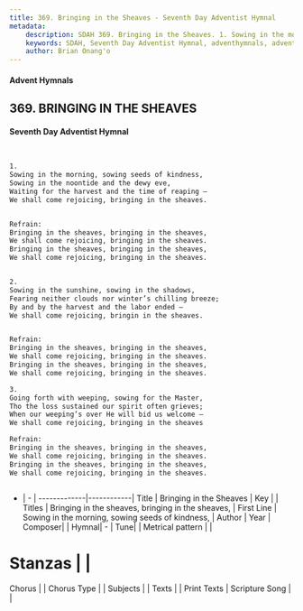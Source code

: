 ```yaml
---
title: 369. Bringing in the Sheaves - Seventh Day Adventist Hymnal
metadata:
    description: SDAH 369. Bringing in the Sheaves. 1. Sowing in the morning, sowing seeds of kindness, Sowing in the noontide and the dewy eve, Waiting for the harvest and the time of reaping – We shall come rejoicing, bringing in the sheaves. 
    keywords: SDAH, Seventh Day Adventist Hymnal, adventhymnals, advent hymnals, Bringing in the Sheaves, Sowing in the morning, sowing seeds of kindness, ,Bringing in the sheaves, bringing in the sheaves,
    author: Brian Onang'o
---
```


#### Advent Hymnals
## 369. BRINGING IN THE SHEAVES
#### Seventh Day Adventist Hymnal

```txt


1.
Sowing in the morning, sowing seeds of kindness,
Sowing in the noontide and the dewy eve,
Waiting for the harvest and the time of reaping –
We shall come rejoicing, bringing in the sheaves.


Refrain:
Bringing in the sheaves, bringing in the sheaves,
We shall come rejoicing, bringing in the sheaves.
Bringing in the sheaves, bringing in the sheaves,
We shall come rejoicing, bringing in the sheaves.


2.
Sowing in the sunshine, sowing in the shadows,
Fearing neither clouds nor winter’s chilling breeze;
By and by the harvest and the labor ended –
We shall come rejoicing, bringin in the sheaves.


Refrain:
Bringing in the sheaves, bringing in the sheaves,
We shall come rejoicing, bringing in the sheaves.
Bringing in the sheaves, bringing in the sheaves,
We shall come rejoicing, bringing in the sheaves.

3.
Going forth with weeping, sowing for the Master,
Tho the loss sustained our spirit often grieves;
When our weeping’s over He will bid us welcome –
We shall come rejoicing, bringing in the sheaves

Refrain:
Bringing in the sheaves, bringing in the sheaves,
We shall come rejoicing, bringing in the sheaves.
Bringing in the sheaves, bringing in the sheaves,
We shall come rejoicing, bringing in the sheaves.



```

- |   -  |
-------------|------------|
Title | Bringing in the Sheaves |
Key |  |
Titles | Bringing in the sheaves, bringing in the sheaves, |
First Line | Sowing in the morning, sowing seeds of kindness, |
Author | 
Year | 
Composer|  |
Hymnal|  - |
Tune|  |
Metrical pattern | |
# Stanzas |  |
Chorus |  |
Chorus Type |  |
Subjects |  |
Texts |  |
Print Texts | 
Scripture Song |  |
  
